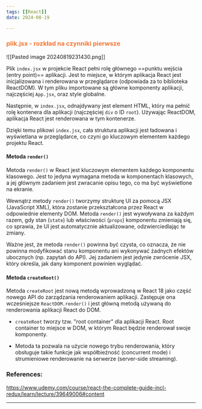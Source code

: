 ```yaml
--- 
tags: [[React]]
date: 2024-08-19

---
```

### <span style="color: #f37735">plik.jsx - rozkład na czynniki pierwsze</span>

![[Pasted image 20240819231430.png]]

Plik `index.jsx` w projekcie React pełni rolę głównego ==punktu wejścia (entry point)== aplikacji. Jest to miejsce, w którym aplikacja React jest inicjalizowana i renderowana w przeglądarce (odpowiada za to biblioteka ReactDOM). W tym pliku importowane są główne komponenty aplikacji, najczęściej `App.jsx`, oraz style globalne.

Następnie, w `index.jsx`, odnajdywany jest element HTML, który ma pełnić rolę kontenera dla aplikacji (najczęściej `div` o ID `root`). Używając ReactDOM, aplikacja React jest renderowana w tym kontenerze.

Dzięki temu plikowi `index.jsx`, cała struktura aplikacji jest ładowana i wyświetlana w przeglądarce, co czyni go kluczowym elementem każdego projektu React.


#### Metoda `render()`

Metoda `render()` w React jest kluczowym elementem każdego komponentu klasowego. Jest to jedyna wymagana metoda w komponentach klasowych, a jej głównym zadaniem jest zwracanie opisu tego, co ma być wyświetlone na ekranie.

Wewnątrz metody `render()` tworzymy strukturę UI za pomocą JSX (JavaScript XML), która zostanie przekształcona przez React w odpowiednie elementy DOM. Metoda `render()` jest wywoływana za każdym razem, gdy stan (`state`) lub właściwości (`props`) komponentu zmieniają się, co sprawia, że UI jest automatycznie aktualizowane, odzwierciedlając te zmiany.

Ważne jest, że metoda `render()` powinna być czysta, co oznacza, że nie powinna modyfikować stanu komponentu ani wykonywać żadnych efektów ubocznych (np. zapytań do API). Jej zadaniem jest jedynie zwrócenie JSX, który określa, jak dany komponent powinien wyglądać.


#### Metoda `createRoot()`

Metoda `createRoot` jest nową metodą wprowadzoną w React 18 jako część nowego API do zarządzania renderowaniem aplikacji. Zastępuje ona wcześniejsze `ReactDOM.render()` i jest główną metodą używaną do renderowania aplikacji React do DOM.

- `createRoot` tworzy tzw. "root container" dla aplikacji React. Root container to miejsce w DOM, w którym React będzie renderował swoje komponenty.

- Metoda ta pozwala na użycie nowego trybu renderowania, który obsługuje takie funkcje jak współbieżność (concurrent mode) i strumieniowe renderowanie na serwerze (server-side streaming).



### References:
https://www.udemy.com/course/react-the-complete-guide-incl-redux/learn/lecture/39649006#content

---



